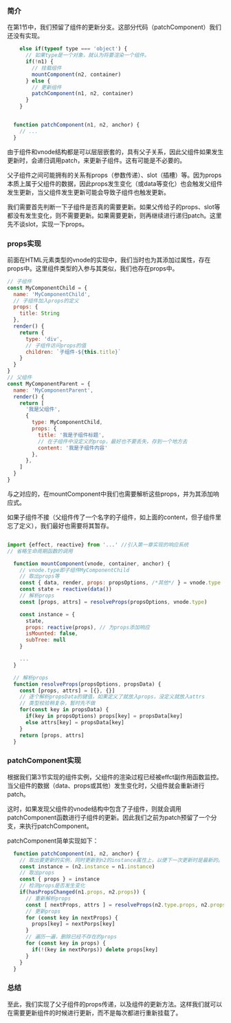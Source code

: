 ### 简介

在第1节中，我们预留了组件的更新分支。这部分代码（patchComponent）我们还没有实现。

```js
    else if(typeof type === 'object') {
      // 如果type是一个对象，就认为将要渲染一个组件。
      if(!n1) {
        // 挂载组件
        mountComponent(n2, container)
      } else {
        // 更新组件
        patchComponent(n1, n2, container)
      }
    }


  function patchComponent(n1, n2, anchor) {
    // ...
  }
```

由于组件和vnode结构都是可以层层嵌套的，具有父子关系，因此父组件如果发生更新时，会递归调用patch，来更新子组件。这有可能是不必要的。

父子组件之间可能拥有的关系有props（参数传递）、slot（插槽）等。因为props本质上属于父组件的数据，因此props发生变化（或data等变化）也会触发父组件发生更新，当父组件发生更新可能会导致子组件也触发更新。

我们需要首先判断一下子组件是否真的需要更新。如果父传给子的props、slot等都没有发生变化，则不需要更新。如果需要更新，则再继续进行递归patch。这里先不谈slot，实现一下props。

### props实现

前面在HTML元素类型的vnode的实现中，我们当时也为其添加过属性，存在props中。这里组件类型的入参与其类似，我们也存在props中。

```js
// 子组件
const MyComponentChild = {
  name: 'MyComponentChild',
  // 子组件加入props的定义
  props: {
    title: String
  },
  render() {
    return {
      type: 'div',
      // 子组件访问props的值
      children: `子组件-${this.title}`
    }
  }
}
// 父组件
const MyComponentParent = {
  name: 'MyComponentParent',
  render() {
    return [
      '我是父组件',
      {
        type: MyComponentChild,
        props: {
          title: '我是子组件标题',
          // 在子组件中没定义的prop，最好也不要丢失，存到一个地方去
          content: '我是子组件内容'
        },
      },
    ]
  }
}

```

与之对应的，在mountComponent中我们也需要解析这些props，并为其添加响应式。

如果子组件不接（父组件传了一个名字的子组件，如上面的content，但子组件里忘了定义），我们最好也需要将其暂存。

```js

import {effect, reactive} from '...' //引入第一章实现的响应系统
// 省略生命周期函数的调用

  function mountComponent(vnode, container, anchor) {
    // vnode.type即子组件MyComponentChild
    // 取出props等
    const { data, render, props: propsOptions, /*其他*/ } = vnode.type
    const state = reactive(data())
    // 解析props
    const [props, attrs] = resolveProps(propsOptions, vnode.type)

    const instance = {
      state,
      props: reactive(props), // 为props添加响应
      isMounted: false,
      subTree: null
    }

    ...
  }

  // 解析props
  function resolveProps(propsOptions, propsData) {
    const [props, attrs] = [{}, {}]
    // 逐个解析propsData的键值，如果定义了就放入props，没定义就放入attrs
    // 类型校验稍复杂，暂时先不做
    for(const key in propsData) {
      if(key in propsOptions) props[key] = propsData[key]
      else attrs[key] = propsData[key]
    }
    return [props, attrs]
  }

```

### patchComponent实现

根据我们第3节实现的组件实例，父组件的渲染过程已经被effct副作用函数监控。当父组件的数据（data、props或其他）发生变化时，父组件就会重新进行patch。

这时，如果发现父组件的vnode结构中包含了子组件，则就会调用patchComponent函数进行子组件的更新。因此我们之前为patch预留了一个分支，来执行patchComponent。

patchComponent简单实现如下：

```js
  function patchComponent(n1, n2, anchor) {
    // 取出要更新的实例，同时更新到n2的instance属性上，以便下一次更新时是最新的。
    const instance = (n2.instance = n1.instance)
    // 取出props
    const { props } = instance
    // 检测props是否发生变化
    if(hasPropsChanged(n1.props, n2.props)) {
      // 重新解析props
      const [ nextProps, attrs ] = resolveProps(n2.type.props, n2.props)
      // 更新props
      for (const key in nextProps) {
        props[key] = nextPorps[key]
      }
      // 遍历一遍，删除已经不存在的props
      for (const key in props) {
        if(!(key in nextPorps)) delete props[key]
      }
    }
  }
```

### 总结

至此，我们实现了父子组件的props传递，以及组件的更新方法。这样我们就可以在需要更新组件的时候进行更新，而不是每次都进行重新挂载了。